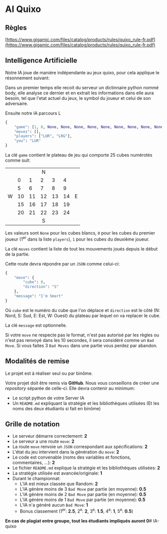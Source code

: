 # AI Quixo

## Règles

[https://www.gigamic.com/files/catalog/products/rules/quixo_rule-fr.pdf](https://www.gigamic.com/files/catalog/products/rules/quixo_rule-fr.pdf)

## Intelligence Artificielle

Notre IA joue de maniére indépendante au jeux quixo, pour cela applique le résonnement suivant:

Dans un premier temps elle recoit du serveur un dictinnaire python nommé body, elle analyse ce dernier et en extrait les informations dans elle aura besoin, tel que l'etat actuel du jeux, le symbol du joueur et celui de son adversaire.

Ensuite notre IA parcours L

```python
{
	"game": [1, 0, None, None, None, None, None, None, None, None, None, None, None, None, None, None, None, None, None, None, None, None, None, None, None],
	"moves": [],
	"players": ["LUR", "LRG"],
	"you": "LUR"
}
```

La clé `game` contient le plateau de jeu qui comporte 25 cubes numérotés comme suit:

<table>
	<tr>
		<td></td>
		<td colspan="5" align="center">N</td>
		<td></td>
	</tr>
	<tr>
		<td rowspan="5">W</td>
		<td>0</td>
		<td>1</td>
		<td>2</td>
		<td>3</td>
		<td>4</td>
		<td rowspan="5">E</td>
	</tr>
	<tr>
		<td>5</td>
		<td>6</td>
		<td>7</td>
		<td>8</td>
		<td>9</td>
	</tr>
	<tr>
		<td>10</td>
		<td>11</td>
		<td>12</td>
		<td>13</td>
		<td>14</td>
	</tr>
	<tr>
		<td>15</td>
		<td>16</td>
		<td>17</td>
		<td>18</td>
		<td>19</td>
	</tr>
	<tr>
		<td>20</td>
		<td>21</td>
		<td>22</td>
		<td>23</td>
		<td>24</td>
	</tr>
	<tr>
		<td></td>
		<td colspan="5" align="center">S</td>
		<td></td>
	</tr>
</table>

Les valeurs sont `None` pour les cubes blancs, `0` pour les cubes du premier joueur (1<sup>er</sup> dans la liste `players`), `1` pour les cubes du deuxième joueur.

La clé `moves` contient la liste de tout les mouvements joués depuis le début de la partie.

Cette route devra répondre par un `JSON` comme celui-ci:

```python
{
	"move": {
		"cube": 0,
		"direction": "S"
	},
	"message": "I'm Smart"
}
```

Où `cube` est le numéro du cube que l'on déplace et `direction` est le côté (N: Nord, S: Sud, E: Est, W: Ouest) du plateau par lequel on va replacer le cube.

La clé `message` est optionnelle.

Si votre `move` ne respecte pas le format, n'est pas autorisé par les règles ou n'est pas renvoyé dans les 10 secondes, il sera considéré comme un `Bad Move`. Si vous faites 3 `Bad Moves` dans une partie vous perdez par abandon.

## Modalités de remise

Le projet est à réaliser seul ou par binôme.

Votre projet doit être remis via **GitHub**. Nous vous conseillons de créer une *repository* séparée de celle-ci. Elle devra contenir au minimum:
- Le script python de votre Server IA
- Un `README.md` expliquant la stratégie et les bibliothèques utilisées (Et les noms des deux étudiants si fait en binôme)

## Grille de notation

- Le serveur démarre correctement: **2**
- Le serveur a une route `move`: **2**
- La route `move` renvoie un `JSON` correspondant aux spécifications: **2**
- L'état du jeu intervient dans la génération du `move`: **2**
- Le code est convenable (noms des variables et fonctions, commentaires, ...): **2**
- Le fichier `README.md` explique la stratégie et les bibliothèques utilisées: **2**
- La stratégie utilisée est avancée/originale: **1**
- Durant le championnat:
	- L'IA est mieux classée que Random: **2**
	- L'IA génère moins de 3 `Bad Move` par partie (en moyenne): **0.5**
	- L'IA génère moins de 2 `Bad Move` par partie (en moyenne): **0.5**
	- L'IA génère moins de 1 `Bad Move` par partie (en moyenne): **0.5**
	- L'IA n'a généré aucun `Bad Move`: **1**
	- Bonus classement (1<sup>er</sup>: **2.5**, 2<sup>e</sup>: **2**, 3<sup>e</sup>: **1.5**, 4<sup>e</sup>: **1**, 5<sup>e</sup>: **0.5**)

**En cas de plagiat entre groupe, tout les étudiants impliqués auront 0**#   I A - q u i x o  
 